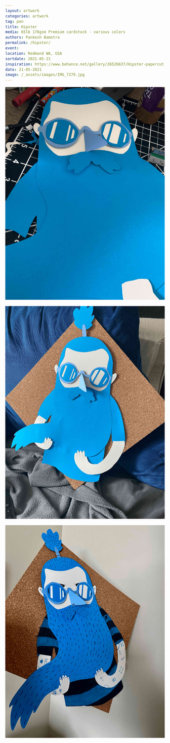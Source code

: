 ```yaml
---
layout: artwork
categories: artwork
tag: pen
title: Hipster
media: 65lb 176gsm Premium cardstock - various colors
authors: Pankesh Bamotra
permalink: /hipster/
event: 
location: Redmond WA, USA
sortdate: 2021-05-21
inspiration: https://www.behance.net/gallery/26526637/Hipster-papercut
date: 21-05-2021
image: /_assets/images/IMG_7279.jpg
---
```

![](/_assets/images/IMG_7275.jpg)
<br/>
<br/>
![](/_assets/images/IMG_7276.jpg)
<br/>
<br/>
![](/_assets/images/IMG_7279.jpg)